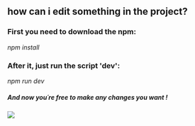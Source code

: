 <!-- <img src="https://user-images.githubusercontent.com/89542280/144654477-c02cd6ee-1c25-466f-83be-20b14f29cfc2.png"/> -->

<h2 text-align: center;>how can i edit something in the project?</h2>


<h3>First you need to download the npm: </h3>

<i>npm install</i><br/>

<h3>After it, just run the script 'dev':</h3>
<i>npm run dev</i><br/>

<h5>And now you´re free to make any changes you want !</h5>

<img src="https://user-images.githubusercontent.com/89542280/144654477-c02cd6ee-1c25-466f-83be-20b14f29cfc2.png"/>


